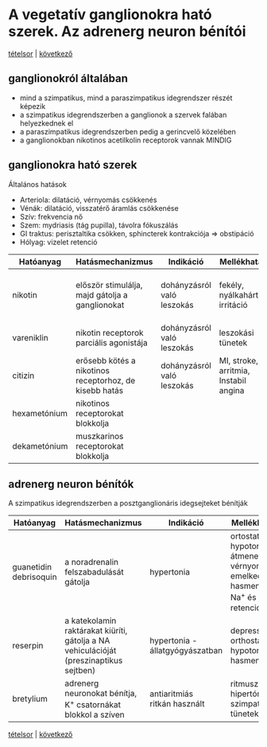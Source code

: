 # A vegetatív ganglionokra ható szerek. Az adrenerg neuron bénítói

[tételsor](0.%20Hattan%20ea%20kidolgozás%20-%20Németh%20Boldizsár.md) | [következő](2.%20Paraszimpatomimetikumok-I.%20Direkt%20hatású%20szerek.md)

## ganglionokról általában

- mind a szimpatikus, mind a paraszimpatikus idegrendszer részét képezik
- a szimpatikus idegrendszerben a ganglionok a szervek falában helyezkednek el
- a paraszimpatikus idegrendszerben pedig a gerincvelő közelében
- a ganglionokban nikotinos acetilkolin receptorok vannak MINDIG

## ganglionokra ható szerek

Általános hatások

- Arteriola: dilatáció, vérnyomás csökkenés
- Vénák: dilatáció, visszatérő áramlás csökkenése
- Szív: frekvencia nő
- Szem: mydriasis (tág pupilla), távolra fókuszálás
- GI traktus: perisztaltika csökken, sphincterek kontrakciója ⇒ obstipáció
- Hólyag: vizelet retenció

Hatóanyag | Hatásmechanizmus | Indikáció | Mellékhatás | Kontraindikáció
--- | --- | --- | --- | ---
nikotin | először stimulálja, majd gátolja a ganglionokat | dohányzásról való leszokás | fekély, nyálkahártya irritáció | szájszárazság, székrekedés, ingerlékenység, étvágy növekedés | terhesség, szoptatás, gyermekek, fekély
vareniklin | nikotin receptorok parciális agonistája | dohányzásról való leszokás | leszokási tünetek
citizin | erősebb kötés a nikotinos receptorhoz, de kisebb hatás | dohányzásról való leszokás | MI, stroke, arritmia, Instabil angina
hexametónium | nikotinos receptorokat blokkolja
dekametónium | muszkarinos receptorokat blokkolja

## adrenerg neuron bénítók

A szimpatikus idegrendszerben a posztganglionáris idegsejteket bénítják

Hatóanyag | Hatásmechanizmus | Indikáció | Mellékhatás
--- | --- | --- | ---
guanetidin <br> debrisoquin | a noradrenalin felszabadulását gátolja | hypertonia | ortostatikus hypotonia, átmeneti vérnyomás emelkedés, hasmenés, Na<sup>+</sup> és víz retenció
reserpin | a katekolamin raktárakat kiüríti, gátolja a NA vehiculációját (preszinaptikus sejtben) | hypertonia - állatgyógyászatban | depresszió, orthostatikus hypotonia, hasmenés
bretylium | adrenerg neuronokat bénítja, K<sup>+</sup> csatornákat blokkol a szíven | antiaritmiás <br> ritkán használt | ritmuszavar, hipertónia, szimpatikus tünetek

[tételsor](0.%20Hattan%20ea%20kidolgozás%20-%20Németh%20Boldizsár.md) | [következő](2.%20Paraszimpatomimetikumok-I.%20Direkt%20hatású%20szerek.md)
